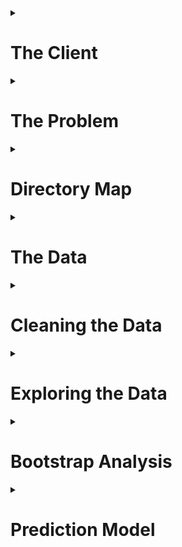 <details>
<summary><h1>The Client</h1></summary>
<p>
      
Film studios and investors who are considering financing a film.
</p>
</details>

<details>
<summary><h1>The Problem</h1></summary>
<p>
      
The film industry is already a billion dollar industry and steadily growing. The global box office revenue is forecast to increase 50 billion U.S. dollars in 2020<sup><a href = https://www.statista.com/topics/964/film/>[1]</a></sup>. The film "Avatar" is the current record holder for worldwide box office revenue is $2.8 billion with an estimated budget of $237 million. The risk, however, can be as great as the reward. One of the biggest box office bombs is "13th Warrior" which claimed an estimated loss of $129 million. Film studio executives and investors are constantly inundated with sales pitches for movies. How can anyone navigate the risk and choose a profitable film to finance? What does the next box office hit look like?
</p>
</details>

<details>
<summary><h1>Directory Map</h1></summary>
<p>
      
The directory structure of the code supporting this project:
      
```python
├─ data
│  ├─ raw (Kaggle dataset)
│  ├─ interim (supplementary web scraped data)
│  └─ processed (cleaned data for exploratory analysis)
│  
├─ notebooks (IPython notebooks for statistical analysis)
|
├─ report (figures for report/README.md)
|
└─ src (Python scripts)
   ├─ data (cleaning/processing data)
   ├─ tools (helper functions for analysis and visualizations)
   └─ model (Random Forest model)
```
</p>
</details>
   
<details>
<summary><h1>The Data</h1></summary>
<p>
      
The [TMDB data set from Kaggle](https://www.kaggle.com/tmdb/tmdb-movie-metadata/data) contains information for 5000 films. The raw and unprocessed data is located in the [`data`](https://github.com/wsjk/Capstone_1/tree/master/data) sub-directory.

The [TMDB data](https://github.com/wsjk/Capstone_1/tree/master/data/raw/tmdb-5000-movie-dataset.zip) is provided as two csv files: `tmdb_credits.csv`, `tmdb_movies.csv`.

The `tmdb_credits.csv` file contains cast and crew data including names, character names, gender, job title, and the order of billing. The `tmdb_movies.csv` file contains all other information regarding each movie including title, budget, revenue, language, popularity, runtime, viewer rating data, and release date. 

<details>
      <summary><h2>Alternative Datasets</h2></summary>
      <p>
Data could also be obtained from other movie databases such as IMDB. There is also a Python API for TMDB -- as well as IMDB -- but was not functioning properly at the time of this project. The same can also be said about the IMDB API. 
      </p>
      </details>

</p>
</details>


<details>
<summary><h1>Cleaning the Data</h1></summary>
<p>
      
The [`cleaning_data.py`](https://github.com/wsjk/Capstone_1/tree/master/src/data/cleaning_data.py) script conducts the initial munging of the raw csv files. The cleaned data files are saved with *\*_cleaned.csv* suffix. The final processed data for exploratory data analysis is located in the [`processed`](https://github.com/wsjk/Capstone_1/tree/master/data/folder) subfolder.

The process of cleaning `tmdb_movies.csv` includes:
* removing `original_title` and `homepage` columns
* renaming `id` column to `movie_id`
* setting `movie_id` and `title` columns as a multi-level index. The `movie_id` index is considered the foreign key that can be used to link any table created from TMDB dataset.

The process of cleaning `tmdb_credits.csv`includes:
* same steps for `tmdb_movies.csv` 
* flattening nested JSON data
* hardcoding corrected movie titles and release dates when special characters are present 
* address incorrect and missing values for budget, revenue, and runtime data

The JSON and non-JSON data columns were separated and saved into individual csv files to facilitate the process of handling JSON data. The columns with nested JSON data: `genres`, `keywords`, `production_companies`, `production_countries`, `spoken_languages`. Each column of JSON data was flattened and combined with the same \[`movie_id`, `title`\] multi-level index. 

Although there were no null values present in the data, there were numerous cases where a movie had $0 in budget and revenue, as well as 0 minutes runtime. A web scraper (see `movie_scraper.py`) was developed in Python to obtain data from searching the database in www.the-numbers.com. The search results contained links for a movie webpage that contained budget, revenue, and runtime data. The budget was referred to as *Production Budget*, runtime was referred to as *Running Time*, and the revenue was determined by taking the max value of Domestic, International, and Worldwide Box Office revenue due to the possibility that some movies only had Domestic or International revenue data. In some cases, the movie title from TMDB did not match the database in www.the-numbers.com and IMDB was used as a reference for possible alternate titles for these films. This process became tedious and highly labor intensive. Thus, only a handful of movies were manually corrected via alternative titles as this subset of films represented a small fraction of the dataset. For movies that returned several results from a title search, the correct result was determined based on release date. It is assumed that movies with the same title would not be released within several years of each other. If the scraper was unable to find budget, revenue, and/or runtime information on the website; the movie was deleted from the dataset. Out of 5000 movies in the original dataset, 4357 remained after cleaning process.
</p>
</details>

<details>
<summary><h1>Exploring the Data </h1></summary>
<p>

Out of all the variables that affect the making of a movie and influence its success, the analysis is focused specifically on variables that can be fixed prior to film production -- and prior to a major financial commitment. When a movie is pitched to studios, and other financiers, several variables can be defined such as the director, lead actors, writer, release date, and proposed budget. 

Exploring the data led to some interesting discoveries regarding net revenue and net revenue percentage. The net revenue is the difference between production budget and worldwide box office revenue. The net revenue percentage is calculated by dividing the net revenue by the production budget. 

`net revenue = budget - revenue`

`net revenue percentage = (budget - revenue) / budget`

The dataset is split into two main categories: `hits` and `flops`. Any movie that produces a positive net revenue was considered a `hit` movie. The remaining films who failed to break even are considered `flops`. The goal of this project is to be able to predict whether a movie is a `hit` or a `flop` based on the features that could be defined at the pitching stage of a film.

The exploratory analyses conducted on the data can be found in the following notebooks:
* [Analysis of Lead_Actor Influence](https://github.com/wsjk/Capstone_1/tree/master/notebooks/statistical_analysis_actors.ipynb)
* [Analysis of Crew Influence](https://github.com/wsjk/Capstone_1/tree/master/notebooks/statistical_crew_actors.ipynb)
* [Analysis of Genre Influence](https://github.com/wsjk/Capstone_1/tree/master/notebooks/statistical_genre_actors.ipynb)
* [Analysis of Runtime Influence](https://github.com/wsjk/Capstone_1/tree/master/notebooks/statistical_runtime_actors.ipynb)
* [Analysis of Language Influence](https://github.com/wsjk/Capstone_1/tree/master/notebooks/statistical_language_actors.ipynb)

<details>
      <summary><h2> Initial Findings </h2></summary>
      <p>

The [`import_clean_data.py`](https://github.com/wsjk/Capstone_1/tree/master/src/data/import_clean_data.py) script is used to import clean, pre-processed data for exploratory analysis. All exploratory analyses are conducted in the IPython notebooks located [here](https://github.com/wsjk/Capstone_1/tree/master/notebooks)

</p>
</details>

<details>
      <summary><h3> Budget </h3></summary>
      <p>

As expected, there is a positive linear correlation (Pearson's r = 0.56) between budget (`budget`) and net revenue (`net`). On the other hand, the films with the highest net revenue percentage (`net_pct`) were on the lower end of spectrum for `budget`. Furthermore, the plots show that increasing `budget` past a certain threshold results in a low, and nearly constant level of `net_pct`. This may hint at the possibility that there is an optimal `budget` if the goal is to maximize `net_pct`. 

<div>
    <a href="https://plot.ly/~wsjk/1/?share_key=QwVayGJKukfjPbrzELFpe6" target="_blank" title="net vs budget" style="display: block; text-align: center;"><img src="https://plot.ly/~wsjk/1.png?share_key=QwVayGJKukfjPbrzELFpe6" alt="net vs budget" style="max-width: 100%;width: 600px;"  width="600" onerror="this.onerror=null;this.src='https://plot.ly/404.png';" /></a>
</div>

<div>
    <a href="https://plot.ly/~wsjk/3/?share_key=xZ7pBFB5GXb1QEiaIVkkcD" target="_blank" title="net_pct vs budget" style="display: block; text-align: center;"><img src="https://plot.ly/~wsjk/3.png?share_key=xZ7pBFB5GXb1QEiaIVkkcD" alt="net_pct vs budget" style="max-width: 100%;width: 600px;"  width="600" onerror="this.onerror=null;this.src='https://plot.ly/404.png';" /></a>
</div>

The histogram below shows the distribution of `hits` and `flops` for a range of production budgets and reinforces the idea that lower budget films generally return a profit. Although, the number of `flops` at lower budgets relative to `hits` is significant and the risk is much lower. The histogram also shows that as the budget increases, the number of `flops` relative to `hits` decreases. This could indicate that high production value can improve the chances of creating a box office hit.

<div>
    <a href="https://plot.ly/~wsjk/5/?share_key=hPHHZ17WCLTNkKC4KBcQuW" target="_blank" title="budget histogram" style="display: block; text-align: center;"><img src="https://plot.ly/~wsjk/5.png?share_key=hPHHZ17WCLTNkKC4KBcQuW" alt="Plot 5" style="max-width: 100%;width: 600px;"  width="600" onerror="this.onerror=null;this.src='https://plot.ly/404.png';" /></a>
</div>

Film budgets appear to have ballooned throughout the years and the number of high budget flops have decreased. It is possible that studios are getting smarter about their investments when the stakes are high. 

<div>
    <a href="https://plot.ly/~wsjk/7/?share_key=iPSdQAIpl1ozVxKDg62FDf" target="_blank" title="budget vs year" style="display: block; text-align: center;"><img src="https://plot.ly/~wsjk/7.png?share_key=iPSdQAIpl1ozVxKDg62FDf" alt="Plot 7" style="max-width: 100%;width: 600px;"  width="600" onerror="this.onerror=null;this.src='https://plot.ly/404.png';" /></a>
</div>

Plotting the log of the mean of film budgets per year, show that film budgets have increased at an exponential rate throughout time.
<div>
    <a href="https://plot.ly/~wsjk/23/?share_key=McGmihZyLzaUYmMZYXYzFg" target="_blank" title="log avg budget vs year" style="display: block; text-align: center;"><img src="https://plot.ly/~wsjk/23.png?share_key=McGmihZyLzaUYmMZYXYzFg" alt="Plot 23" style="max-width: 100%;width: 600px;"  width="600" onerror="this.onerror=null;this.src='https://plot.ly/404.png';" /></a>
</div>

The level of net revenue that films bring have also increased as of late, but it is also important to note that the losses have been held steady. The net revenue percentage, on the other hand, does not exhibit a clear trend with time.

<div>
    <a href="https://plot.ly/~wsjk/13/?share_key=61inZB9ZBwKPO2VSae9y8x" target="_blank" title="net vs year" style="display: block; text-align: center;"><img src="https://plot.ly/~wsjk/13.png?share_key=61inZB9ZBwKPO2VSae9y8x" alt="Plot 13" style="max-width: 100%;width: 600px;"  width="600" onerror="this.onerror=null;this.src='https://plot.ly/404.png';" /></a>
</div>

<div>
    <a href="https://plot.ly/~wsjk/15/?share_key=POPpsqV5on9GbFV9qFTzZC" target="_blank" title="net_pct vs year" style="display: block; text-align: center;"><img src="https://plot.ly/~wsjk/15.png?share_key=POPpsqV5on9GbFV9qFTzZC" alt="Plot 15" style="max-width: 100%;width: 600px;"  width="600" onerror="this.onerror=null;this.src='https://plot.ly/404.png';" /></a>
</div>

</p>
</details>

<details>
      <summary><h3> Actors </h3></summary>
      <p>

The data shows a trend in the average net revenue for veteran actors versus the average net revenue of movies from new faces as shown in the plot below. Actors with more film credits (larger bubbles) had a much lower average for net revenue and net revenue percentage. The actors with highest average net revenue and net revenue percentage are difficult to spot in the plot because they belonged to actors with a single credit. This may be evidence of regression to the mean for the level of success for an actor. The same trends have also been observed for directors.

<div>
    <a href="https://plot.ly/~wsjk/17/?share_key=v7aWcF2zjp3ObnhOao3ZP4" target="_blank" title="Plot 17" style="display: block; text-align: center;"><img src="https://plot.ly/~wsjk/17.png?share_key=v7aWcF2zjp3ObnhOao3ZP4" alt="Plot 17" style="max-width: 100%;width: 600px;"  width="600" onerror="this.onerror=null;this.src='https://plot.ly/404.png';" /></a>
</div>

The actors whose filmography generated the most and least amount of cumulative net revenue are shown in the box plots below. The spread of net revenue generated can be large for a given actor's film credits. A boxplot of the top grossing actors (i.e., the sum of net revenue of all film credits for each actor), is show below. We can see several recognizeable actors who often play major roles (e.g., Tom Hanks and Will Smith) and the actors who are have been generated the most net revenue overall would be Harry Potters stars Rupert Grint and Daniel Radcliffe.

![box_plot_hit_actor_sum]

A boxplot of the actors who have been involved with the most amount of hit movies (i.e., net revenue > 0) shows us a slightly different list of actors. Judging by the two box plots, it appears that Tom Cruise has been both highly successful and at a consistent rate.

![box_plot_hit_actor]

The same boxplots for actors in flops are shown below. The first box plot shows that films from Shea Whigham and Neil Maskill have accumulated the greatest loss in net revenue. The second boxplot shows the actors who have the most `flops` in their filmography and Val Kilmer takes the prize for most consistent in this category.

![box_plot_flop_actor_sum]

![box_plot_flop_actor]

Although, the track record of actors are not consistent in terms of their hits and flops. The following plots show the net revenue of actors who have generated the most and least amount of net revenue. Successful actors are not necessarily consistent and suffer from highs and lows in the revenue generated from their projects. The least successful actors, on the other hand, show some consistency in their filmography.

<div>
    <a href="https://plot.ly/~wsjk/43/?share_key=h864aQXAF41jzLpz4pQgOJ" target="_blank" title="Plot 43" style="display: block; text-align: center;"><img src="https://plot.ly/~wsjk/43.png?share_key=h864aQXAF41jzLpz4pQgOJ" alt="Plot 43" style="max-width: 100%;width: 600px;"  width="600" onerror="this.onerror=null;this.src='https://plot.ly/404.png';" /></a>
</div>

<div>
    <a href="https://plot.ly/~wsjk/45/?share_key=qDyPbKwTIBMR0mQVsIfVsV" target="_blank" title="Plot 45" style="display: block; text-align: center;"><img src="https://plot.ly/~wsjk/45.png?share_key=qDyPbKwTIBMR0mQVsIfVsV" alt="Plot 45" style="max-width: 100%;width: 600px;"  width="600" onerror="this.onerror=null;this.src='https://plot.ly/404.png';" /></a>
 </div>

</p>
</details>

<details>
      <summary><h3> Crew </h3></summary>
      <p>

Boxplots of the crew and their respective film credits are provided for those with the most `hits` and `flops` in their list of credits.  The crew consists of anyone other than actors including directors, executive producers, editors, writers, cinematographers, and directors of photography. 

<h3> Directors </h3>

The most consistently successful director according to the boxplots of cumulative net reveue below is Joss Whedon. And Morgan J. Freeman takes the prize for being the least successful director.

![box_top_dir]


![box_worst_dir]

Looking at the revenue history of the top Directors, Joss Whedon's films may have accumulated the most revenue, but James Cameron has helmed the single most successful movie. The track record of Director's are also a little less erratic compared to actors.

<div>
    <a href="https://plot.ly/~wsjk/47/?share_key=ZmVoy1EEJx20iDyqxsdqAd" target="_blank" title="Plot 47" style="display: block; text-align: center;"><img src="https://plot.ly/~wsjk/47.png?share_key=ZmVoy1EEJx20iDyqxsdqAd" alt="Plot 47" style="max-width: 100%;width: 600px;"  width="600" onerror="this.onerror=null;this.src='https://plot.ly/404.png';" /></a>
</div>

</p>
</details>

<details>
      <summary><h3> Writers </h3></summary>
      <p>

The clear winner for most successful writer in terms of cumulative net revenue, as well as the most successful writer/director combo, is James Cameron. Although, Cameron only has two writing credits to his name. It is also interesting to note that a majority of the successful writers are also directors.

![box_top_writer]

The least successful writers are Ken Hixon and James Gray. It is surprising to find Paul Thomas Anderson in this group considering the critical praise his films regularly receive. This provides evidence of the disparity between a film's reception by the general public and film critics.

![box_worst_writer]

<div>
    <a href="https://plot.ly/~wsjk/49/?share_key=vgDkBYbsjeEwHwIK6oEVse" target="_blank" title="Plot 49" style="display: block; text-align: center;"><img src="https://plot.ly/~wsjk/49.png?share_key=vgDkBYbsjeEwHwIK6oEVse" alt="Plot 49" style="max-width: 100%;width: 600px;"  width="600" onerror="this.onerror=null;this.src='https://plot.ly/404.png';" /></a>
</div>

</p>
</details>

<details>
      <summary><h3> Producers </h3></summary>
      <p>

The boxplots show that the most successful executive producer Laeta Kalogridis thanks to her involvement with Avatar and Shutter Island. For producers who have been involved in numerous films, Callum McDougall has consistently worked on very successful films such as the more recent James Bond films and Harry Potter.

![box_top_producer]

The most consistent out of the list of least successful crew members is executive producer Victor Loewy. 

![box_worst_producer]

Similar to Directors, the track record of Producers are less erratic than actors. The revenue for George Lucas over the course of his career show great success in his early years (e.g., Star Wars), a sharp dip (e.g., Howard the Duck) in the late 80's, and then an uptick again in the early 90's (e.g., Indiana Jones, Star Wars).

<div>
    <a href="https://plot.ly/~wsjk/55/?share_key=MqB4oGXxfC1SLDJDUQ8F42" target="_blank" title="Plot 55" style="display: block; text-align: center;"><img src="https://plot.ly/~wsjk/55.png?share_key=MqB4oGXxfC1SLDJDUQ8F42" alt="Plot 55" style="max-width: 100%;width: 600px;"  width="600" onerror="this.onerror=null;this.src='https://plot.ly/404.png';" /></a>
</div>

</p>
</details>

<details>
      <summary><h3> Genres </h3></summary>
      <p>

The TMDB dataset allows for a film to have several genres associated to it. A distribution of genres associated with films show that comedies and drama hold the lion's share. 

![genre_hist]

Although genre movies are prevalent, as shown in the histogram below, most successful movies are more "complex" and use multiple genres to describe it. It appears the key number of genres may be limited to three as there is a sharp drop afterwards -- possibly indicating that sometimes movies are too complex.

![genre_count_hist]

</p>
</details>

<details>
      <summary><h3> Runtime </h3></summary>
      <p>

The histogram below shows that both `hits` and `flops` have similar distributions and both types of films generally fall around the 100 minute mark. 

![runtime_hist]

</p>
</details>
</p>
</details>

<details>
   <summary><h1> Bootstrap Analysis </h1></summary>
   <p>
         
Bootstrapping is used to calculate confidence intervals for several of the features that were expected to be strong predictors of a film's performance.

<h2> Budget </h2>

As mentioned earlier, the budget appears to be positively correlated with net revenue. The 95% confidence interval for the mean budget of `hits` is between $36.7 million and $40.2 million. For `flops`, there is 95% confidence that the mean of the budget is between $22.5 million and $25.4 million.

<h2> Runtime </h2>

With some bootstrapping, we observed that there was a significant difference between the runtimes of hits and flops. Most hit movies had a runtime between 109 and 110 minutes while flops were between 104 and 107 minutes long.

![figure_4]

</p>
</details>

<details>
   <summary><h1>Prediction Model</h1></summary>
      
The Random Forest algorithm is used to develop a classifier to predict whether a movie will be a `hit` or a `flop` given a set of features for the film. Random Forest Classifiers from Python's `Sci-Kit Learn` module is developed. The model will be used to provide the probability of whether a movie will be a `hit` or a `flop`.

Files related to developing, training, and running the model are located in the [`model`](https://github.com/wsjk/Capstone_1/tree/master/src/model) folder.

A Jupyter Notebook with a walkthrough of the model is provided in [`RandomForestClassifier.ipynb`](https://github.com/wsjk/Capstone_1/blob/master/notebooks/RandomForestClassifier.ipynb).

<details>
      <summary><h2> The Model </h2></summary>
            <p>

Random Forest models takes an ensemble approach by using Decision Trees combined with Bootstrap Aggregation (bagging) techniques. Decision Trees alone suffer from overfitting issues, but bagging helps by training Decision Trees with data created from bootstrapping the training dataset and then combining the predictions. Random Forest takes it one step further by adding randomization to the number of features included when bootstrapping the training data. The resulting predictions from the individual trees are less correlated with eachother to further reduce the variance and overfitting of the model predictions.

</p>
</details>

<details>
      <summary><h2> Feature Selection </h2></summary>
      <p>

Feature selection and processing is conducted with the Python script: [`get_features.py`](https://github.com/wsjk/Capstone_1/blob/master/src/model/get_features.py). The Python script saves the processed feature set as csv files in [`notebooks`](https://github.com/wsjk/Capstone_1/blob/master/notebooks) directory.

The total list of features used to train the model are listed below.

* Budget
* Genres Features
```bash
`genre_count`, `action`, `adventure`, `animation`, `comedy`, `crime`, `documentary`, `drama`, `family`, `fantasy`, `foreign`, `history`, `horror`, `music`, `mystery`, `romance`, `science fiction`, `tv movie`, `thriller`, `war`, `western`
```
* Cast and Crew Features
```bash
`director_unknown`, `director_male`, `director_female`, `director_credits`, `director_net_to_date`, `actor_unknown`, `actor_male`, `actor_female`, `actor_credits`, `actor_net_to_date`, `writer_unknown`, `writer_male`, `writer_female`, `writer_credits`, `writer_net_to_date`
```
* Runtime
* Release Date Features
```bash
`release_year`, `January`, `February`, `March`, `April`, `May`, `June`, `July`, `August`, `September`, `October`, `November`, `December`, `Monday`, `Tuesday`, `Wednesday`, `Thursday`, `Friday`, `Saturday`, `Sunday
```
* Language Count

Notes about feature selection:
* One-hot encoding technique on the Genre, Cast & Crew, and Release Date Features
* `genre_count` feature represent the total number of genres associated with each film
* Cast and Crew features include gender, role (e.g., Director, Producer, Writer), and their `net_to_date` -- which is the cumulative sum of the net revenue of their filmography to date
* Cast and Crew members with unknown gender are represented by feature with suffix `_unknown` 
* Release Date features originally include day of the month (1 - 31), but initial phases of training the model showed that these features had low importance

</p>
</details>

<details>
      <summary><h4> Tuning Hyperparameters </h4></summary>
      <p>
         
The process of tuning the hyperparameters of the Random Forest Classifier is split into two phases:
1.  Use sklearn.RandomizedSearchCV() to do some initial exploration of hyperparameter values 
2.  Use sklearn.GridSearchCV() to fine tune the hyperparameters using the best parameter obtained from RandomSearchCV

Step 1 of the training process is conducted in [`rf_randomsearchcv.py`](https://github.com/wsjk/Capstone_1/blob/master/src/model/rf_randomsearchcv.py). The hyperparameter values were chosen randomly within a specific range of values. The range of values for each hyperparameter are:

```bash
{
  "oob_score": [True,False],
  "n_estimators": np.arange(10, 500, 10),
  "max_depth": np.arange(10, 500, 10),
  "min_samples_split": np.arange(2,150,1),
  "min_samples_leaf": np.arange(2,60,1),
  "max_leaf_nodes": np.arange(2,60,1),
  'max_features': ['auto','log2','sqrt',None],
  'criterion': ['gini', 'entropy'],
              }
```

The results of the RandomizedSearchCV process is shown below. The plots show the train and test scores for varying values for the hyperparameters.
            
![train_vs_test]


The hyperparameter values above provides a starting point for GridSearchCV process for Step 2 of the tuning process. The following table contains the hyperparameter values that led to the top 3 mean test and training scores from RandomizedSearchCV.

| param_criterion | param_max_depth | param_max_leaf_nodes | param_min_samples_leaf | param_min_samples_split | param_n_estimators | param_oob_score |
|:---------------:|:---------------:|:--------------------:|:----------------------:|:-----------------------:|:------------------:|:---------------:|
| gini    |310  | 49 | 4  | 2   | 370 | FALSE |
| gini    | 340 | 33 | 2  | 28  | 220 | TRUE  |
| gini    | 260 | 56 | 6  | 2   | 330 | FALSE |
| gini    | 70  | 25 | 56 | 95  | 20  | FALSE |
| entropy | 400 | 22 | 8  | 85  | 420 | TRUE  |
| gini    | 60  | 30 | 5  | 147 | 170 | TRUE  | 


Using the best hyperparameters obtained from the random search, a range of hyperparameters used for the grid search are 
```bash
{
'criterion': ['gini', 'entropy'],
'max_depth': range(60,332),
'max_leaf_nodes': range(22, 52),
'min_samples_leaf': range(2, 52),
'min_samples_split': range(2, 118),
'n_estimators': range(20, 340),
'oob_score': [False, True]
 }
```

With a `mean_test_score` of 0.61 and `mean_train_score` of 0.70, the best parameters obtained from the grid search are
```bash
RandomForestClassifier(
bootstrap=True, class_weight=None, criterion='gini',
max_depth=330, max_features=None, max_leaf_nodes=34,
min_impurity_decrease=0.0, min_impurity_split=None,
min_samples_leaf=23, min_samples_split=109,
min_weight_fraction_leaf=0.0, n_estimators=30, n_jobs=1,
oob_score=True, random_state=42, verbose=0, warm_start=False)
```

</p>
</details>
      
<details>
      <summary><h4> Feature Importance </h4></summary>
      <p>
            
| feature | importance |
|:---------------:|:---------------:|
| budget | 0.243
| runtime | 0.060
| release_year | 0.243
| actor_unknown | 0.003 | 
| actor_male | 0.0 | 
| actor_female | 0.021 | 
| actor_credits | 0.019 | 
| actor_net_to_date | 0.054 | 
| director_unknown | 0.003 | 
| director_male | 0.0 | 
| director_female | 0.0 | 
| director_credits | 0.010 | 
| director_net_to_date | 0.145 | 
| writer_unknown | 0.005 | 
| writer_male | 0.003 | 
| writer_female | 0.006 | 
| writer_credits | 0.022 | 
| writer_net_to_date | 0.050 | 
| action | 0.003 | 
| adventure | 0.0 | 
| animation | 0.0 | 
| comedy | 0.008 | 
| crime | 0.002 | 
| documentary | 0.0 | 
| drama | 0.010| 
| family | 0.006 | 
| fantasy | 0.0 | 
| foreign | 0.0 | 
| history | 0.0 | 
| horror | 0.009 | 
| music | 0.0 | 
| mystery | 0.003 | 
| romance | 0.004 | 
| science fiction | 0.0 | 
| tv movie | 0.0 | 
| thriller | 0.0 | 
| war | 0.0 | 
| western | 0.0 | 
| genre_count | 0.023 | 
| language_count | 0.007 | 
| January | 0.0 | 
| February | 0.002 | 
| March | 0.0 | 
| April | 0.004 | 
| May | 0.0 | 
| June | 0.0 | 
| July | 0.0 | 
| August | 0.003 | 
| September | 0.001 | 
| October | 0.0 | 
| November | 0.0 | 
| December | 0.002 | 
| Monday | 0.0 | 
| Tuesday | 0.0 | 
| Wednesday | 0.013| 
| Thursday | 0.003 | 
| Friday | 0.011 | 
| Saturday | 0.0 | 
| Sunday | 0.0 | 
</p>
</details>   

<details>
 <summary><h4> Model Performance </h4></summary>
 <p>
       
| title | hit | flop | target |
|:---------------:|:---------------:|:---------------:|:---------------:|
| The Goods: Live Hard Sell Hard | 0.43 | 0.57 | 1.0 | 
| Stiff Upper Lips | 0.51 | 0.49 | -1.0 | 
| ATL | 0.34 | 0.66 | 1.0 | 
| Censored Voices | 0.43 | 0.57 | -1.0 | 
| Fateless | 0.43 | 0.57 | -1.0 | 
| Lars and the Real Girl | 0.53 | 0.47 | -1.0 | 
| The Caveman's Valentine | 0.48 | 0.52 | -1.0 | 
| The Broken Hearts Club: A Romantic Comedy | 0.45 | 0.55 | 1.0 | 
| Abandon | 0.46 | 0.54 | -1.0 | 
| 10 Things I Hate About You | 0.49 | 0.51 | 1.0 | 
| Supercross | 0.50 | 0.50 | -1.0 | 
| Super 8 | 0.79 | 0.21 | 1.0 | 
| Dragon Blade | 0.73 | 0.27 | 1.0 | 
| The Masked Saint | 0.43 | 0.57 | -1.0 | 
| The Blue Room | 0.49 | 0.51 | 1.0 | 
| Sky High | 0.61 | 0.39 | 1.0 | 
| Remember Me | 0.48 | 0.52 | 1.0 | 
| Eve's Bayou | 0.50 | 0.50 | 1.0 | 
| The Good Night | 0.52 | 0.48 | -1.0 | 
| Beloved | 0.76 | 0.24 | -1.0 | 
| Yes | 0.50 | 0.50 | -1.0 | 
| Misconduct | 0.52 | 0.48 | -1.0 | 
| Promised Land | 0.64 | 0.36 | -1.0 | 
| Wild Grass | 0.44 | 0.56 | -1.0 | 
| A Cinderella Story | 0.51 | 0.49 | 1.0 | 
| Tsotsi | 0.37 | 0.63 | 1.0 | 
| Fish Tank | 0.49 | 0.51 | -1.0 | 
| The Devil Inside | 0.55 | 0.45 | 1.0 | 
| The Croods | 0.88 | 0.12 | 1.0 | 
| Killers | 0.82 | 0.18 | 1.0 | 
| Florence Foster Jenkins | 0.75 | 0.25 | 1.0 | 
| Maniac | 0.70 | 0.30 | -1.0 | 
| Home Run | 0.43 | 0.57 | 1.0 | 
| Another Year | 0.56 | 0.44 | 1.0 | 
| Out Cold | 0.47 | 0.53 | -1.0 | 
| Eden Lake | 0.44 | 0.56 | 1.0 | 
| RockNRolla | 0.71 | 0.29 | 1.0 | 
| Space Dogs | 0.52 | 0.48 | -1.0 | 
| The Witch | 0.52 | 0.48 | 1.0 | 
| Sugar Hill | 0.54 | 0.46 | 1.0 | 
| Twin Falls Idaho | 0.44 | 0.56 | 1.0 | 
| 16 Blocks | 0.83 | 0.17 | 1.0 | 
| Raising Victor Vargas | 0.41 | 0.59 | 1.0 | 
| The Sweeney | 0.46 | 0.54 | 1.0 | 
| Your Sister's Sister | 0.52 | 0.48 | 1.0 | 
| Law Abiding Citizen | 0.79 | 0.21 | 1.0 | 
| World Trade Center | 0.85 | 0.15 | 1.0 | 
| Slums of Beverly Hills | 0.50 | 0.50 | 1.0 | 
| Mother and Child | 0.50 | 0.50 | -1.0 | 
| Before Midnight | 0.56 | 0.44 | 1.0 | 
| Chain Letter | 0.53 | 0.47 | -1.0 | 
| Molly | 0.47 | 0.53 | -1.0 | 
| The Wraith | 0.80 | 0.20 | 1.0 | 
| Stoker | 0.61 | 0.39 | 1.0 | 
| Bon Cop Bad Cop | 0.47 | 0.53 | 1.0 | 
| Get on the Bus | 0.51 | 0.49 | 1.0 | 
| The Book of Life | 0.69 | 0.31 | 1.0 | 
| "The Good |  the Bad and the Ugly" | 0.86 | 0.14 | 1.0 | 
| The Rules of Attraction | 0.46 | 0.54 | 1.0 | 
| The Gift | 0.51 | 0.49 | 1.0 | 
| Margaret | 0.58 | 0.42 | -1.0 | 
| Miss Congeniality | 0.65 | 0.35 | 1.0 | 
| Journey to Saturn | 0.36 | 0.64 | 1.0 | 
| Close Encounters of the Third Kind | 0.83 | 0.17 | 1.0 | 
| X-Men: First Class | 0.86 | 0.14 | 1.0 | 
| Walking With Dinosaurs | 0.82 | 0.18 | 1.0 | 
| The Hateful Eight | 0.83 | 0.17 | 1.0 | 
| Two Can Play That Game | 0.50 | 0.50 | 1.0 | 
| Dawn of the Planet of the Apes | 0.84 | 0.16 | 1.0 | 
| Mozart's Sister | 0.49 | 0.51 | -1.0 | 
| I Hope They Serve Beer in Hell | 0.39 | 0.61 | -1.0 | 
| The Pirates! In an Adventure with Scientists! | 0.69 | 0.31 | 1.0 | 
| Space Jam | 0.65 | 0.35 | 1.0 | 
| Lockout | 0.56 | 0.44 | 1.0 | 
| Made | 0.44 | 0.56 | 1.0 | 
| The Names of Love | 0.53 | 0.47 | 1.0 | 
| Micmacs | 0.68 | 0.32 | -1.0 | 
| The Young Victoria | 0.60 | 0.40 | -1.0 | 
| The Purge | 0.52 | 0.48 | 1.0 | 
| Johnny Suede | 0.53 | 0.47 | -1.0 | 
| Ghost Rider: Spirit of Vengeance | 0.72 | 0.28 | 1.0 | 
| The Immigrant | 0.61 | 0.39 | -1.0 | 
| Silent Trigger | 0.48 | 0.52 | -1.0 | 
| Submarine | 0.48 | 0.52 | 1.0 | 
| Lone Survivor | 0.85 | 0.15 | 1.0 | 
| The Losers | 0.55 | 0.45 | -1.0 | 
| The Matrix | 0.68 | 0.32 | 1.0 | 
| Dreamer: Inspired By a True Story | 0.55 | 0.45 | 1.0 | 
| Dom Hemingway | 0.50 | 0.50 | -1.0 | 
| The Great Debaters | 0.49 | 0.51 | 1.0 | 
| Hard Candy | 0.41 | 0.59 | 1.0 | 
| The Last Exorcism Part II | 0.51 | 0.49 | 1.0 | 
| The Greatest Game Ever Played | 0.44 | 0.56 | -1.0 | 
| Surrogates | 0.87 | 0.13 | 1.0 | 
| A Low Down Dirty Shame | 0.69 | 0.31 | 1.0 | 
| Larry the Cable Guy: Health Inspector | 0.38 | 0.62 | -1.0 | 
| Saw V | 0.56 | 0.44 | 1.0 | 
| In the Company of Men | 0.51 | 0.49 | 1.0 | 
| Blackhat | 0.84 | 0.16 | -1.0 | 
| Big Eyes | 0.66 | 0.34 | 1.0 | 
| The Sweetest Thing | 0.66 | 0.34 | 1.0 | 
| Romance & Cigarettes | 0.38 | 0.62 | -1.0 | 
| Free Style | 0.45 | 0.55 | -1.0 | 
| Endless Love | 0.53 | 0.47 | 1.0 | 
| Shrek Forever After | 0.84 | 0.16 | 1.0 | 
| Creative Control | 0.44 | 0.56 | -1.0 | 
| Paul Blart: Mall Cop 2 | 0.79 | 0.21 | 1.0 | 
| Speedway Junky | 0.48 | 0.52 | -1.0 | 
| Akeelah and the Bee | 0.45 | 0.55 | 1.0 | 
| Corky Romano | 0.43 | 0.57 | 1.0 | 
| "Dancer |  Texas Pop. 81" | 0.51 | 0.49 | -1.0 | 
| Why Did I Get Married? | 0.70 | 0.30 | 1.0 | 
| The House Bunny | 0.67 | 0.33 | 1.0 | 
| Drowning Mona | 0.52 | 0.48 | -1.0 | 
| Wild Target | 0.60 | 0.40 | -1.0 | 
| Hostel | 0.39 | 0.61 | 1.0 | 
| Camping Sauvage | 0.43 | 0.57 | -1.0 | 
| Noah | 0.90 | 0.10 | 1.0 | 
| Radio | 0.63 | 0.37 | 1.0 | 
| Away We Go | 0.56 | 0.44 | -1.0 | 
| Fido | 0.46 | 0.54 | -1.0 | 
| Harvard Man | 0.50 | 0.50 | -1.0 | 
| A Room for Romeo Brass | 0.45 | 0.55 | -1.0 | 
| Ninja Assassin | 0.61 | 0.39 | 1.0 | 
| New Year's Eve | 0.85 | 0.15 | 1.0 | 
| TMNT | 0.57 | 0.43 | 1.0 | 
| Fifty Dead Men Walking | 0.56 | 0.44 | -1.0 | 
| Morning Glory | 0.79 | 0.21 | 1.0 | 
| Zack and Miri Make a Porno | 0.71 | 0.29 | 1.0 | 
| American Splendor | 0.40 | 0.60 | 1.0 | 
| Speed Racer | 0.82 | 0.18 | -1.0 | 
| Dawn of the Crescent Moon | 0.44 | 0.56 | -1.0 | 
| The Dead Girl | 0.56 | 0.44 | -1.0 | 
| The Rookie | 0.48 | 0.52 | 1.0 | 
| Lights Out | 0.56 | 0.44 | 1.0 | 
| 1911 | 0.64 | 0.36 | -1.0 | 
| My Big Fat Independent Movie | 0.47 | 0.53 | -1.0 | 
| Children of Heaven | 0.49 | 0.51 | 1.0 | 
| Behind Enemy Lines | 0.59 | 0.41 | 1.0 | 
| Twilight Zone: The Movie | 0.77 | 0.23 | 1.0 | 
| The Last Godfather | 0.54 | 0.46 | 1.0 | 
| Serenity | 0.63 | 0.37 | -1.0 | 
| The Other End of the Line | 0.42 | 0.58 | -1.0 | 
| Insidious | 0.70 | 0.30 | 1.0 | 
| All About Steve | 0.54 | 0.46 | 1.0 | 
| Win a Date with Tad Hamilton! | 0.57 | 0.43 | -1.0 | 
| The Skeleton Twins | 0.46 | 0.54 | 1.0 | 
| Central Intelligence | 0.84 | 0.16 | 1.0 | 
| Life During Wartime | 0.49 | 0.51 | -1.0 | 
| Basquiat | 0.42 | 0.58 | 1.0 | 
| Gunless | 0.52 | 0.48 | -1.0 | 
| Chappie | 0.81 | 0.19 | 1.0 | 
| The Terminal | 0.84 | 0.16 | 1.0 | 
| Weekend | 0.47 | 0.53 | 1.0 | 
| Takers | 0.58 | 0.42 | 1.0 | 
| Deterrence | 0.49 | 0.51 | -1.0 | 
| Bringing Down the House | 0.70 | 0.30 | 1.0 | 
| The Grudge | 0.55 | 0.45 | 1.0 | 
| Miracle at St. Anna | 0.79 | 0.21 | -1.0 | 
| Love & Basketball | 0.47 | 0.53 | 1.0 | 
| The Darkest Hour | 0.61 | 0.39 | 1.0 | 
| Frances Ha | 0.56 | 0.44 | 1.0 | 
| The World's End | 0.61 | 0.39 | 1.0 | 
| American Hustle | 0.86 | 0.14 | 1.0 | 
| Rocket Singh: Salesman of the Year | 0.46 | 0.54 | 1.0 | 
| Wild | 0.63 | 0.37 | 1.0 | 
| Something Borrowed | 0.71 | 0.29 | 1.0 | 
| Mulholland Drive | 0.52 | 0.48 | 1.0 | 
| Freddy vs. Jason | 0.55 | 0.45 | 1.0 | 
| Nacho Libre | 0.62 | 0.38 | 1.0 | 
| The Blind Side | 0.54 | 0.46 | 1.0 | 
| A Haunted House 2 | 0.70 | 0.30 | 1.0 | 
| Please Give | 0.67 | 0.33 | 1.0 | 
| One to Another | 0.41 | 0.59 | -1.0 | 
| "Mystery |  Alaska" | 0.62 | 0.38 | -1.0 | 
| Departure | 0.50 | 0.50 | -1.0 | 
| Foodfight! | 0.66 | 0.34 | -1.0 | 
| Rango | 0.88 | 0.12 | 1.0 | 
| Brokedown Palace | 0.42 | 0.58 | -1.0 | 
| Baghead | 0.49 | 0.51 | -1.0 | 
| Ponyo | 0.78 | 0.22 | 1.0 | 
| Zero Dark Thirty | 0.69 | 0.31 | 1.0 | 
| Nebraska | 0.65 | 0.35 | 1.0 | 
| X-Men | 0.66 | 0.34 | 1.0 | 
| Yoga Hosers | 0.68 | 0.32 | -1.0 | 
| Pitch Perfect 2 | 0.62 | 0.38 | 1.0 | 
| Janky Promoters | 0.67 | 0.33 | -1.0 | 
| Saved! | 0.49 | 0.51 | 1.0 | 
| Duplicity | 0.77 | 0.23 | -1.0 | 
| The Upside of Anger | 0.49 | 0.51 | 1.0 | 
| Eye of the Beholder | 0.50 | 0.50 | 1.0 | 
| Her | 0.61 | 0.39 | 1.0 | 
| Begin Again | 0.54 | 0.46 | 1.0 | 
| Friday the 13th: A New Beginning | 0.82 | 0.18 | 1.0 | 
| Slackers | 0.41 | 0.59 | -1.0 | 
| Crooklyn | 0.59 | 0.41 | -1.0 | 
| The Ladies Man | 0.43 | 0.57 | -1.0 | 
| The Adventures of Rocky & Bullwinkle | 0.62 | 0.38 | -1.0 | 
| Screwed | 0.47 | 0.53 | -1.0 | 
| The Christmas Candle | 0.52 | 0.48 | -1.0 | 
| Happy Feet | 0.85 | 0.15 | 1.0 | 
| Bucky Larson: Born to Be a Star | 0.70 | 0.30 | -1.0 | 
| Raise the Titanic | 0.76 | 0.24 | -1.0 | 
| Khumba | 0.54 | 0.46 | 1.0 | 
| Righteous Kill | 0.74 | 0.26 | 1.0 | 
| Collateral | 0.72 | 0.28 | 1.0 | 
| Nothing | 0.38 | 0.62 | -1.0 | 
| Raise Your Voice | 0.50 | 0.50 | -1.0 | 
| Salt | 0.88 | 0.12 | 1.0 | 
| Apocalypto | 0.78 | 0.22 | 1.0 | 
| Not Cool | 0.40 | 0.60 | -1.0 | 
| "South Park: Bigger |  Longer & Uncut" | 0.53 | 0.47 | 1.0 | 
| Along Came Polly | 0.61 | 0.39 | 1.0 | 
| All the Real Girls | 0.37 | 0.63 | -1.0 | 
 Wall Street: Money Never Sleeps | 0.87 | 0.13 | 1.0 | 
| Little Black Book | 0.54 | 0.46 | -1.0 | 
| Moonrise Kingdom | 0.64 | 0.36 | 1.0 | 
| Groove | 0.46 | 0.54 | 1.0 | 
| Middle of Nowhere | 0.52 | 0.48 | 1.0 | 
| Semi-Pro | 0.66 | 0.34 | -1.0 | 
| Air Bud | 0.50 | 0.50 | 1.0 | 
| J. Edgar | 0.82 | 0.18 | 1.0 | 
| The Dangerous Lives of Altar Boys | 0.42 | 0.58 | -1.0 | 
| The Visit | 0.70 | 0.30 | 1.0 | 
| You Will Meet a Tall Dark Stranger | 0.70 | 0.30 | 1.0 | 
| Eddie: The Sleepwalking Cannibal | 0.49 | 0.51 | -1.0 | 
| Shade | 0.53 | 0.47 | 1.0 | 
| Krush Groove | 0.82 | 0.18 | 1.0 | 
| The Players Club | 0.51 | 0.49 | 1.0 | 
| Teenage Mutant Ninja Turtles | 0.83 | 0.17 | 1.0 | 
| The Homesman | 0.54 | 0.46 | -1.0 | 
| Premium Rush | 0.72 | 0.28 | -1.0 | 
| Prisoners | 0.75 | 0.25 | 1.0 | 
| Beat the World | 0.48 | 0.52 | -1.0 | 
| Trance | 0.66 | 0.34 | 1.0 | 
| Grave Encounters | 0.40 | 0.60 | 1.0 | 
| LOL | 0.62 | 0.38 | -1.0 | 
| Alvin and the Chipmunks: Chipwrecked | 0.85 | 0.15 | 1.0 | 
| Skyfall | 0.88 | 0.12 | 1.0 | 
| Shanghai Surprise | 0.77 | 0.23 | -1.0 | 
| Epic Movie | 0.51 | 0.49 | 1.0 | 
| Saving Mr. Banks | 0.78 | 0.22 | 1.0 | 
| Priest | 0.69 | 0.31 | 1.0 | 
| Fled | 0.53 | 0.47 | -1.0 | 
| Funny People | 0.85 | 0.15 | -1.0 | 
| The Secret of Kells | 0.48 | 0.52 | -1.0 | 
| Joy Ride | 0.45 | 0.55 | 1.0 | 
| Plush | 0.57 | 0.43 | -1.0 | 
| Travellers and Magicians | 0.39 | 0.61 | -1.0 | 
| Steel | 0.45 | 0.55 | -1.0 | 
| Escape from Tomorrow | 0.44 | 0.56 | -1.0 | 
| The Grandmaster | 0.53 | 0.47 | 1.0 | 
| To Rome with Love | 0.76 | 0.24 | 1.0 | 
| A Very Harold & Kumar Christmas | 0.50 | 0.50 | 1.0 | 
| Free State of Jones | 0.84 | 0.16 | -1.0 | 
| For Your Consideration | 0.63 | 0.37 | -1.0 | 
| The Incredible Burt Wonderstone | 0.66 | 0.34 | -1.0 | 
| Two Lovers | 0.54 | 0.46 | -1.0 | 
| An American Carol | 0.69 | 0.31 | -1.0 | 
| The Inhabited Island | 0.62 | 0.38 | -1.0 | 
| Four Lions | 0.51 | 0.49 | 1.0 | 
| Predator 2 | 0.56 | 0.44 | 1.0 | 
| Slither | 0.55 | 0.45 | -1.0 | 
| Windsor Drive | 0.49 | 0.51 | -1.0 | 
| Men in Black 3 | 0.88 | 0.12 | 1.0 | 
| Casino Jack | 0.50 | 0.50 | -1.0 | 
| Without Limits | 0.42 | 0.58 | -1.0 | 
| Mutual Appreciation | 0.42 | 0.58 | 1.0 | 
| Turbulence | 0.62 | 0.38 | -1.0 | 
| The Perfect Man | 0.69 | 0.31 | 1.0 | 
| Trust | 0.53 | 0.47 | -1.0 | 
| The Butler | 0.56 | 0.44 | 1.0 | 
| Dumb and Dumber | 0.53 | 0.47 | 1.0 | 
| Can't Stop the Music | 0.85 | 0.15 | -1.0 | 
| Inherent Vice | 0.67 | 0.33 | -1.0 | 
| Cop Out | 0.68 | 0.32 | 1.0 | 
| Cheap Thrills | 0.50 | 0.50 | -1.0 | 
| Automata | 0.54 | 0.46 | -1.0 | 
| Jerry Maguire | 0.67 | 0.33 | 1.0 | 
| They | 0.51 | 0.49 | -1.0 | 
| Bad Moms | 0.63 | 0.37 | 1.0 | 
| Murderball | 0.35 | 0.65 | 1.0 | 
| Jonah: A VeggieTales Movie | 0.48 | 0.52 | 1.0 | 
| Sanctum | 0.62 | 0.38 | 1.0 | 
| The Pursuit of D.B. Cooper | 0.85 | 0.15 | -1.0 | 
| Fiza | 0.49 | 0.51 | -1.0 | 
| Panic Room | 0.76 | 0.24 | 1.0 | 
| The Blue Butterfly | 0.47 | 0.53 | -1.0 | 
| Think Like a Man Too | 0.73 | 0.27 | 1.0 | 
| The Boat That Rocked | 0.78 | 0.22 | -1.0 | 
| Because of Winn-Dixie | 0.53 | 0.47 | 1.0 | 
| One Hour Photo | 0.59 | 0.41 | 1.0 | 
| Land of the Lost | 0.85 | 0.15 | -1.0 | 
| Mama | 0.56 | 0.44 | 1.0 | 
| Valiant | 0.63 | 0.37 | -1.0 | 
| Man on Wire | 0.39 | 0.61 | 1.0 | 
| The 5th Quarter | 0.49 | 0.51 | -1.0 | 
| Red Riding Hood | 0.77 | 0.23 | 1.0 | 
| A Million Ways to Die in the West | 0.80 | 0.20 | 1.0 | 
| Johnson Family Vacation | 0.49 | 0.51 | 1.0 | 
| Beasts of the Southern Wild | 0.48 | 0.52 | 1.0 | 
| End of the Spear | 0.37 | 0.63 | 1.0 | 
| Dragon Nest: Warriors' Dawn | 0.69 | 0.31 | -1.0 | 
| The Molly Maguires | 0.85 | 0.15 | -1.0 | 
| Sabotage | 0.71 | 0.29 | -1.0 | 
| Marmaduke | 0.68 | 0.32 | 1.0 | 
| Ca$h | 0.49 | 0.51 | -1.0 | 
| Triangle | 0.47 | 0.53 | -1.0 | 
| What to Expect When You're Expecting | 0.83 | 0.17 | 1.0 | 
| End of Days | 0.77 | 0.23 | 1.0 | 
| 16 to Life | 0.47 | 0.53 | -1.0 | 
| Blended | 0.85 | 0.15 | 1.0 | 
| The Adventurer: The Curse of the Midas Box | 0.52 | 0.48 | -1.0 | 
| The Circle | 0.38 | 0.62 | 1.0 | 
| The Reef | 0.57 | 0.43 | 1.0 | 
| September Dawn | 0.46 | 0.54 | -1.0 | 
| The East | 0.66 | 0.34 | -1.0 | 
| Limbo | 0.63 | 0.37 | -1.0 | 
| Identity | 0.59 | 0.41 | 1.0 | 
| The Truman Show | 0.77 | 0.23 | 1.0 | 
| Taken 3 | 0.85 | 0.15 | 1.0 | 
| Hotel Transylvania 2 | 0.86 | 0.14 | 1.0 | 
| Dinner Rush | 0.46 | 0.54 | -1.0 | 
| Charlie St. Cloud | 0.77 | 0.23 | 1.0 | 
| One Man's Hero | 0.50 | 0.50 | -1.0 | 
| Quarantine | 0.49 | 0.51 | 1.0 | 
| Home on the Range | 0.63 | 0.37 | -1.0 | 
| The Book Thief | 0.69 | 0.31 | 1.0 | 
| Grindhouse | 0.78 | 0.22 | -1.0 | 
| The Yellow Handkerchief | 0.45 | 0.55 | -1.0 | 
| Malibu's Most Wanted | 0.41 | 0.59 | 1.0 | 
| Virgin Territory | 0.57 | 0.43 | -1.0 | 
| Kama Sutra - A Tale of Love | 0.50 | 0.50 | 1.0 | 
| Hostel: Part II | 0.67 | 0.33 | 1.0 | 
| The Book of Eli | 0.82 | 0.18 | 1.0 | 
| The Revenant | 0.86 | 0.14 | 1.0 | 
| Old Dogs | 0.77 | 0.23 | 1.0 | 
| Of Gods and Men | 0.47 | 0.53 | 1.0 | 
| Scream 4 | 0.82 | 0.18 | 1.0 | 
| Easy Virtue | 0.46 | 0.54 | 1.0 | 
| PCU | 0.52 | 0.48 | -1.0 | 
| Next Day Air | 0.44 | 0.56 | 1.0 | 
| Agent Cody Banks 2: Destination London | 0.45 | 0.55 | 1.0 | 
| The Original Kings of Comedy | 0.48 | 0.52 | 1.0 | 
| Dracula Untold | 0.70 | 0.30 | 1.0 | 
| Observe and Report | 0.49 | 0.51 | 1.0 | 
| Strangerland | 0.61 | 0.39 | -1.0 | 
| Prometheus | 0.84 | 0.16 | 1.0 | 
| 10 Days in a Madhouse | 0.49 | 0.51 | -1.0 | 
| The Adventures of Pinocchio | 0.45 | 0.55 | 1.0 | 
| The Express | 0.65 | 0.35 | -1.0 | 
| Rubber | 0.52 | 0.48 | -1.0 | 
| Yeh Jawaani Hai Deewani | 0.55 | 0.45 | 1.0 | 
| Diary of a Wimpy Kid: Dog Days | 0.55 | 0.45 | 1.0 | 
| Signs | 0.79 | 0.21 | 1.0 | 
| Barbarella | 0.84 | 0.16 | -1.0 | 
| Shadow Conspiracy | 0.72 | 0.28 | -1.0 | 
| Chuck & Buck | 0.44 | 0.56 | 1.0 | 
| Detroit Rock City | 0.42 | 0.58 | -1.0 | 
| Centurion | 0.58 | 0.42 | -1.0 | 
| 10th & Wolf | 0.49 | 0.51 | -1.0 | 
| Psycho Beach Party | 0.43 | 0.57 | -1.0 | 
| Penitentiary | 0.85 | 0.15 | 1.0 | 
| A Haunted House | 0.44 | 0.56 | 1.0 | 
| She Done Him Wrong | 0.83 | 0.17 | 1.0 | 
| Sinbad: Legend of the Seven Seas | 0.68 | 0.32 | -1.0 | 
| Clockstoppers | 0.62 | 0.38 | 1.0 | 
| Mad Max 2: The Road Warrior | 0.79 | 0.21 | 1.0 | 
| Race to Witch Mountain | 0.81 | 0.19 | 1.0 | 
| Interstellar | 0.89 | 0.11 | 1.0 | 
| Dudley Do-Right | 0.62 | 0.38 | -1.0 | 
| What Just Happened | 0.61 | 0.39 | -1.0 | 
| The Sleepwalker | 0.43 | 0.57 | -1.0 | 
| Shooting Fish | 0.44 | 0.56 | -1.0 | 
| Clay Pigeons | 0.49 | 0.51 | -1.0 | 
| Conspiracy Theory | 0.87 | 0.13 | 1.0 | 
| Rudderless | 0.53 | 0.47 | -1.0 | 
| Gangster Squad | 0.74 | 0.26 | 1.0 | 
| Serial Mom | 0.62 | 0.38 | -1.0 | 
| Wanderlust | 0.68 | 0.32 | -1.0 | 
| Man of the House | 0.62 | 0.38 | -1.0 | 
| The Red Violin | 0.49 | 0.51 | -1.0 | 
| The Beastmaster | 0.85 | 0.15 | 1.0 | 
| You Can Count on Me | 0.51 | 0.49 | 1.0 | 
| Pontypool | 0.43 | 0.57 | -1.0 | 
| Jawbreaker | 0.42 | 0.58 | 1.0 | 
| How Stella Got Her Groove Back | 0.54 | 0.46 | 1.0 | 
| Anywhere But Here | 0.51 | 0.49 | -1.0 | 
| Valentine's Day | 0.82 | 0.18 | 1.0 | 
| Def-Con 4 | 0.82 | 0.18 | -1.0 | 
| The Adjustment Bureau | 0.71 | 0.29 | 1.0 | 

</p>
</details>

<details>
<summary><h4> Conclusions </h4></summary>
<p>
A Random Forest Classifier was developed to predict whether a movie will be a hit or a flop at the box office.
</p>
</details>


[pairplot]: https://github.com/wsjk/Capstone_1/blob/master/report/pairplot.png "Pairplot"
[figure_2]: https://github.com/wsjk/Capstone_1/blob/master/report/boxplot_hit_actors.png "Box Plot of Top Actors"
[figure_3]: https://github.com/wsjk/Capstone_1/blob/master/report/boxplot_flop_actors.png "Box Plot of Worst Actors"
[figure_4]: https://github.com/wsjk/Capstone_1/blob/master/report/runtime.png "CI for runtime"
[figure_5]: https://github.com/wsjk/Capstone_1/blob/master/report/genre.png "CI for genre count"
[box_top_dir]: https://github.com/wsjk/Capstone_1/blob/master/report/box_plot_top_directors.png 
[box_worst_dir]: https://github.com/wsjk/Capstone_1/blob/master/report/box_plot_worst_directors.png 
[box_top_writer]: https://github.com/wsjk/Capstone_1/blob/master/report/box_plot_top_writers.png 
[box_worst_writer]: https://github.com/wsjk/Capstone_1/blob/master/report/box_plot_worst_writers.png
[box_top_producer]: https://github.com/wsjk/Capstone_1/blob/master/report/box_plot_top_producers.png 
[box_worst_producer]: https://github.com/wsjk/Capstone_1/blob/master/report/box_plot_worst_producers.png 
[runtime_hist]: https://github.com/wsjk/Capstone_1/blob/master/report/runtime_hist.jpeg
[genre_count_hist]: https://github.com/wsjk/Capstone_1/blob/master/report/genre_count_hist.jpeg
[genre_hist]: https://github.com/wsjk/Capstone_1/blob/master/report/genre_hist.jpeg
[box_plot_hit_actor_sum]: https://github.com/wsjk/Capstone_1/blob/master/report/boxplot_hit_actors_sum.png 
[box_plot_flop_actor_sum]: https://github.com/wsjk/Capstone_1/blob/master/report/boxplot_flop_actors_sum.png 
[box_plot_hit_actor]:https://github.com/wsjk/Capstone_1/blob/master/report/boxplot_hit_actors.png 
[box_plot_flop_actor]:https://github.com/wsjk/Capstone_1/blob/master/report/boxplot_flop_actors.png 
[train_vs_test]:https://github.com/wsjk/Capstone_1/blob/master/report/train_vs_test.png
 

